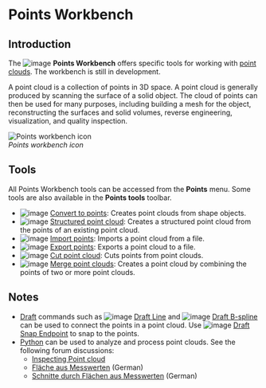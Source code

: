 # Points Workbench

## Introduction

The ![image](https://github.com/FreeCAD/FreeCAD-documentation-docusaurus/assets/100439627/a24ee2f2-af29-454b-ad11-d8e1db94cca6) **Points Workbench** offers specific tools for working with [point clouds](http://en.wikipedia.org/wiki/Point_cloud). The workbench is still in development.

A point cloud is a collection of points in 3D space. A point cloud is generally produced by scanning the surface of a solid object. The cloud of points can then be used for many purposes, including building a mesh for the object, reconstructing the surfaces and solid volumes, reverse engineering, visualization, and quality inspection.

![Points workbench icon](https://github.com/FreeCAD/FreeCAD-documentation-docusaurus/assets/100439627/98eb72a0-7fbd-4ea0-a7cf-6b95d95daf5a)  
_Points workbench icon_  

## Tools

All Points Workbench tools can be accessed from the **Points** menu. Some tools are also available in the **Points tools** toolbar.

- ![image](https://github.com/FreeCAD/FreeCAD-documentation-docusaurus/assets/100439627/216589b2-1004-4ed6-9b9f-e2d9b3c18b24) [Convert to points](https://wiki.freecad.org/Points_Convert): Creates point clouds from shape objects.
- ![image](https://github.com/FreeCAD/FreeCAD-documentation-docusaurus/assets/100439627/fee76445-da6b-4f18-98fc-6f254ea6145f) [Structured point cloud](https://wiki.freecad.org/Points_Structure): Creates a structured point cloud from the points of an existing point cloud.
- ![image](https://github.com/FreeCAD/FreeCAD-documentation-docusaurus/assets/100439627/6dcd3219-9764-403d-9b38-85dc08aa63c7) [Import points](https://wiki.freecad.org/Points_Import): Imports a point cloud from a file.
- ![image](https://github.com/FreeCAD/FreeCAD-documentation-docusaurus/assets/100439627/4bd4a4a0-0c4c-4775-9dbe-76810024a54a) [Export points](https://wiki.freecad.org/Points_Export): Exports a point cloud to a file.
- ![image](https://github.com/FreeCAD/FreeCAD-documentation-docusaurus/assets/100439627/74b883e5-1e06-49ff-9384-b5181b2938e2) [Cut point cloud](https://wiki.freecad.org/Points_PolyCut): Cuts points from point clouds.
- ![image](https://github.com/FreeCAD/FreeCAD-documentation-docusaurus/assets/100439627/3f8913fc-70aa-47ed-9111-d341907b7e45) [Merge point clouds](https://wiki.freecad.org/Points_Merge): Creates a point cloud by combining the points of two or more point clouds.

## Notes

- [Draft](docs\workbenches\draft.md) commands such as ![image](https://github.com/FreeCAD/FreeCAD-documentation-docusaurus/assets/100439627/3f460415-e461-4ecf-a29d-3c12d3b6794d) [Draft Line](https://wiki.freecad.org/Draft_Line) and ![image](https://github.com/FreeCAD/FreeCAD-documentation-docusaurus/assets/100439627/5e87568f-5e1a-4619-af65-6a9675f7ce0e) [Draft B-spline](https://wiki.freecad.org/Draft_BSpline) can be used to connect the points in a point cloud. Use ![image](https://github.com/FreeCAD/FreeCAD-documentation-docusaurus/assets/100439627/d709b9d6-3c6d-42cf-84ca-e6d2ba6e5650) [Draft Snap Endpoint](https://wiki.freecad.org/Draft_Snap_Endpoint) to snap to the points.
- [Python](https://wiki.freecad.org/Python) can be used to analyze and process point clouds. See the following forum discussions:
  - [Inspecting Point cloud](http://forum.freecadweb.org/viewtopic.php?f=3&t=16098)
  - [Fläche aus Messwerten](http://forum.freecadweb.org/viewtopic.php?f=13&t=15988) (German)
  - [Schnitte durch Flächen aus Messwerten](http://forum.freecadweb.org/viewtopic.php?f=13&t=16103) (German)
